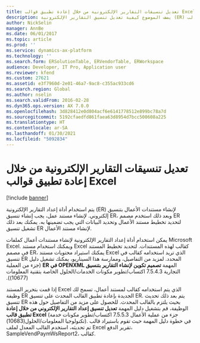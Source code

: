 ```yaml
---
title: تعديل تنسيقات التقارير الإلكترونية من خلال إعادة تطبيق قوالب Excel
description: يصف الموضوع كيفية تعديل تنسيق التقارير الإلكترونية (ER) الذي يستخدم لإنشاء مستندات الأعمال عن طريق إعادة تطبيق قالب Excel معدل.
author: NickSelin
manager: AnnBe
ms.date: 06/01/2017
ms.topic: article
ms.prod: ''
ms.service: dynamics-ax-platform
ms.technology: ''
ms.search.form: ERSolutionTable, ERVendorTable, ERWorkspace
audience: Developer, IT Pro, Application user
ms.reviewer: kfend
ms.custom: 27621
ms.assetid: e3f7960d-2e01-46a7-9ac8-c355ac933cd6
ms.search.region: Global
ms.author: nselin
ms.search.validFrom: 2016-02-28
ms.dyn365.ops.version: AX 7.0.0
ms.openlocfilehash: 3d828412e0d804acf6e6141778512e899bc78a7d
ms.sourcegitcommit: 5192cfaedfd861faea63d8954d7bcc500608a225
ms.translationtype: HT
ms.contentlocale: ar-SA
ms.lasthandoff: 01/30/2021
ms.locfileid: "5092834"
---
```

# <a name="modify-electronic-reporting-formats-by-reapplying-excel-templates"></a>تعديل تنسيقات التقارير الإلكترونية من خلال إعادة تطبيق قوالب Excel

[!include [banner](../includes/banner.md)]

يتم استخدام أداة إعداد التقارير الإلكترونية (ER) لإنشاء مستندات الأعمال بتنسيق إلكتروني. لإنشاء مستند عمل، يجب إنشاء تنسيق ER، وبعد ذلك استخدم مصمم ER لتحديد تخطيط مستند الأعمال وتحديد البيانات التي يجب تضمينها به. يمكنك بعد ذلك تشغيل تنسيق ER لإنشاء مستند الأعمال.

يمكن استخدام أداة إعداد التقارير الإلكترونية لإنشاء مستندات أعمال كملفات Microsoft Excel. ويمكنك استخدام مستند Excel كقالب لهذه المستندات. لتحديد تخطيط المستند في مصمم ER، يمكنك استيراد محتويات مستند Excel الذي تريد استخدامه كقالب في تنسيق ER المحدد. لمزيد من التفاصيل، وممارسة هذا السيناريو، يمكنك تشغيل دليل المهمة **‬‏‫تصميم تكوين لإنشاء التقارير بتنسيق OPENXML في ER‬‏‫** (جزء من العملية التجارية ‬‏‫‬‏‫7.5.4.3 اكتساب/تطوير مكونات الخدمات/الحلول الخاصة بتقنية المعلومات (10677)).

إذا قمت بتحرير المستند Excel الذي يتم استخدامه كقالب لمستند أعمال، تسمح لك وظيفة ER الجديدة بإعادة تطبيق القالب المحدث على تنسيق ER. يتم بعد ذلك تحديث تنسيق ER بحيث يلتزم بالقالب المحدث. للحصول على مزيد من التفاصيل حول هذه الوظيفة، قم بتشغيل دليل المهمة **تعديل تنسيق إعداد التقارير الإلكتروني من خلال إعادة تطبيق قالب Excel** (جزء من عملية الأعمال 7.5.5.3 اكتساب/تطوير مكونات خدمة تكنولوجيا المعلومات/الحلول(10683)). في خطوة دليل المهمة حيث تقوم باستيراد قالب تم تحديثه، استخدم القالب المعدل لملف Excel تقرير الدفع، SampleVendPaymWsReport2، كقالب.
